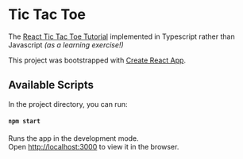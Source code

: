 # Tic Tac Toe

The [React Tic Tac Toe Tutorial](https://reactjs.org/tutorial/tutorial.html) implemented in Typescript rather than Javascript *(as a learning exercise!)*

This project was bootstrapped with [Create React App](https://github.com/facebook/create-react-app).

## Available Scripts

In the project directory, you can run:

#### `npm start`

Runs the app in the development mode.<br />
Open [http://localhost:3000](http://localhost:3000) to view it in the browser.
